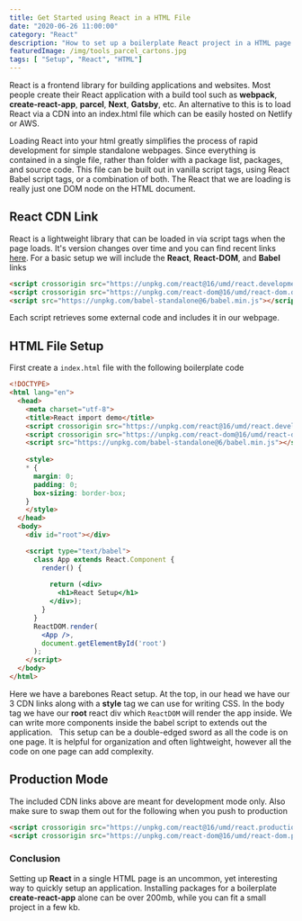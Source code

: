 ```yaml
---
title: Get Started using React in a HTML File
date: "2020-06-26 11:00:00"
category: "React"
description: "How to set up a boilerplate React project in a HTML page using React and Babel."
featuredImage: /img/tools_parcel_cartons.jpg
tags: [ "Setup", "React", "HTML"]
---
```


React is a frontend library for building applications and websites. Most people create their React application with a build tool such as **webpack**, **create-react-app**, **parcel**, **Next**, **Gatsby**, etc. An alternative to this is to load React via a CDN into an index.html file which can be easily hosted on Netlify or AWS.

Loading React into your html greatly simplifies the process of rapid development for simple standalone webpages. Since everything is contained in a single file, rather than folder with a package list, packages, and source code. This file can be built out in vanilla script tags, using React Babel script tags, or a combination of both. The React that we are loading is really just one DOM node on the HTML document.


## React CDN Link
React is a lightweight library that can be loaded in via script tags when the page loads. It's version changes over time and you can find recent links [here](https://reactjs.org/docs/cdn-links.html). For a basic setup we will include the **React**, **React-DOM**, and **Babel** links

```html
<script crossorigin src="https://unpkg.com/react@16/umd/react.development.js"></script>
<script crossorigin src="https://unpkg.com/react-dom@16/umd/react-dom.development.js"></script>
<script src="https://unpkg.com/babel-standalone@6/babel.min.js"></script>
```

Each script retrieves some external code and includes it in our webpage.

## HTML File Setup

First create a `index.html` file with the following boilerplate code

```HTML
<!DOCTYPE>
<html lang="en">
  <head>
    <meta charset="utf-8">
    <title>React import demo</title>
    <script crossorigin src="https://unpkg.com/react@16/umd/react.development.js"></script>
    <script crossorigin src="https://unpkg.com/react-dom@16/umd/react-dom.development.js"></script>
    <script src="https://unpkg.com/babel-standalone@6/babel.min.js"></script>
  
    <style>
    * {
      margin: 0;
      padding: 0;
      box-sizing: border-box;
    }
    </style>
  </head>
  <body>
    <div id="root"></div>

    <script type="text/babel">
      class App extends React.Component {
        render() {
          
          return (<div>
            <h1>React Setup</h1>
          </div>);
        }
      }
      ReactDOM.render(
        <App />,
        document.getElementById('root')
      );
    </script>
  </body>
</html>
```

Here we have a barebones React setup. At the top, in our head we have our 3 CDN links along with a **style** tag we can use for writing CSS. In the body tag we have our **root** react div which `ReactDOM` will render the app inside. We can write more components inside the babel script to extends out the application. 
&nbsp;
This setup can be a double-edged sword as all the code is on one page. It is helpful for organization and often lightweight, however all the code on one page can add complexity.

## Production Mode
The included CDN links above are meant for development mode only. Also make sure to swap them out for the following when you push to production
```html
<script crossorigin src="https://unpkg.com/react@16/umd/react.production.min.js"></script>
<script crossorigin src="https://unpkg.com/react-dom@16/umd/react-dom.production.min.js"></script>
```
 
 ### Conclusion
 Setting up **React** in a single HTML page is an uncommon, yet interesting way to quickly setup an application. Installing packages for a boilerplate **create-react-app** alone can be over 200mb, while you can fit a small project in a few kb.